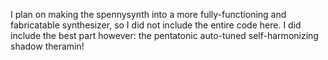 I plan on making the spennysynth into a more fully-functioning and fabricatable synthesizer, so I did not include the entire code here.
I did include the best part however: the pentatonic auto-tuned self-harmonizing shadow theramin!
